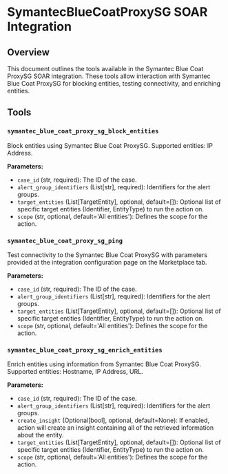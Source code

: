 # SymantecBlueCoatProxySG SOAR Integration

## Overview
This document outlines the tools available in the Symantec Blue Coat ProxySG SOAR integration. These tools allow interaction with Symantec Blue Coat ProxySG for blocking entities, testing connectivity, and enriching entities.

## Tools

### `symantec_blue_coat_proxy_sg_block_entities`
Block entities using Symantec Blue Coat ProxySG. Supported entities: IP Address.

**Parameters:**
*   `case_id` (str, required): The ID of the case.
*   `alert_group_identifiers` (List[str], required): Identifiers for the alert groups.
*   `target_entities` (List[TargetEntity], optional, default=[]): Optional list of specific target entities (Identifier, EntityType) to run the action on.
*   `scope` (str, optional, default='All entities'): Defines the scope for the action.

### `symantec_blue_coat_proxy_sg_ping`
Test connectivity to the Symantec Blue Coat ProxySG with parameters provided at the integration configuration page on the Marketplace tab.

**Parameters:**
*   `case_id` (str, required): The ID of the case.
*   `alert_group_identifiers` (List[str], required): Identifiers for the alert groups.
*   `target_entities` (List[TargetEntity], optional, default=[]): Optional list of specific target entities (Identifier, EntityType) to run the action on.
*   `scope` (str, optional, default='All entities'): Defines the scope for the action.

### `symantec_blue_coat_proxy_sg_enrich_entities`
Enrich entities using information from Symantec Blue Coat ProxySG. Supported entities: Hostname, IP Address, URL.

**Parameters:**
*   `case_id` (str, required): The ID of the case.
*   `alert_group_identifiers` (List[str], required): Identifiers for the alert groups.
*   `create_insight` (Optional[bool], optional, default=None): If enabled, action will create an insight containing all of the retrieved information about the entity.
*   `target_entities` (List[TargetEntity], optional, default=[]): Optional list of specific target entities (Identifier, EntityType) to run the action on.
*   `scope` (str, optional, default='All entities'): Defines the scope for the action.
